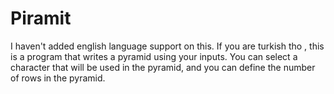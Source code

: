 # Piramit
I haven't added english language support on this. If you are turkish tho , this is a program that writes a pyramid using your inputs. You can select a character that will be used in the pyramid, and you can define the number of rows in the pyramid.

